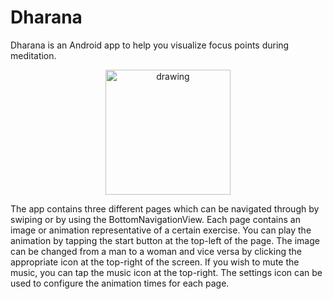 # Dharana
Dharana is an Android app to help you visualize focus points during meditation.

<p align="center">
  <img src="Recording.gif" alt="drawing" width="200" class="center"/>
</p>

The app contains three different pages which can be navigated through by swiping or by using the BottomNavigationView. Each page contains an image or animation representative of a certain exercise. You can play the animation by tapping the start button at the top-left of the page. The image can be changed from a man to a woman and vice versa by clicking the appropriate icon at the top-right of the screen. If you wish to mute the music, you can tap the music icon at the top-right. The settings icon can be used to configure the animation times for each page.
